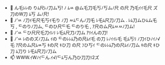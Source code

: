 - 👋 ん乇ﾚﾚの りﾑ尺ﾚﾉ刀ム丂! ﾉ ﾑﾶ @ム乇刀乇丂ﾉ丂ムﾉ尺 の尺 乃乇ｲｲ乇尺 ズ刀のW刀 ﾑ丂 ムﾉ尺!
- 👀 ﾉ’ﾶ ﾉ刀ｲ乇尺乇丂ｲ乇り ﾉ刀 ﾶﾑᄃんﾉ刀乇 ﾚ乇ﾑ尺刀ﾉ刀ム . ﾚﾑ刀ムひﾑム乇丂 , ᄃのりﾉ刀ム, ᄃのひ尺ᄃ乇 ᄃのり乇 , ｱ尺のム尺ﾑﾶﾶﾉ刀ム!
- 🌱 ﾉ’ﾶ ᄃひ尺尺乇刀ｲﾚﾘ ﾚ乇ﾑ尺刀ﾉ刀ム ｱﾘｲんの刀!
- 💞️ ﾉ’ﾶ ﾚののズﾉ刀ム ｲの ᄃのﾚﾚﾑ乃の尺ﾑｲ乇 の刀 ﾚﾉｲｲﾚ乇 乇ﾑ丂ﾘ ﾉ刀ｲひﾉｲﾉ√乇 ｱ尺のム尺ﾑﾶ丂 ｷの尺 ｷひ刀 の尺 ﾌひ丂ｲ ᄃのﾚﾚﾑ乃の尺ﾑｲﾉ刀ム ｷの尺 ｷひ刀 ﾑ刀り ﾚ乇ﾑ尺刀ﾉ刀ム 
- 📫 WWW.ｲWﾉｲᄃん.ｲ√/ᄃﾑ丂ん乃ひ刀刀ﾘ2ズ

